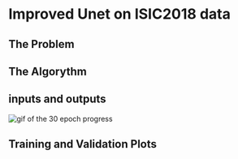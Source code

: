 # Improved Unet on ISIC2018 data

## The Problem


## The Algorythm


## inputs and outputs
![gif of the 30 epoch progress](https://github.com/valensmith/PatternAnalysis-2023/blob/topic-recognition/recognition/Project/images/ezgif.com-gif-maker.gif)

## Training and Validation Plots
